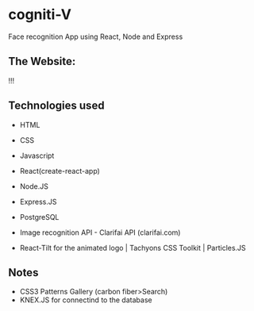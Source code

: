 # cogniti-V

Face recognition App using React, Node and Express

## The Website:

!!!

## Technologies used

- HTML
- CSS
- Javascript
- React(create-react-app)

- Node.JS
- Express.JS

- PostgreSQL

- Image recognition API - Clarifai API (clarifai.com)

- React-Tilt for the animated logo | Tachyons CSS Toolkit | Particles.JS

## Notes

- CSS3 Patterns Gallery (carbon fiber>Search)
- KNEX.JS for connectind to the database
